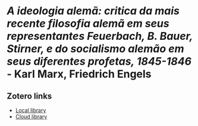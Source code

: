 # *A ideologia alemã: critica da mais recente filosofia alemã em seus representantes Feuerbach, B. Bauer, Stirner, e do socialismo alemão em seus diferentes profetas, 1845-1846* - Karl Marx, Friedrich Engels

##  Zotero links
* [Local library](zotero://select/items/1_ML98DJ8P)
* [Cloud library](http://zotero.org/users/local/BlHPcxkE/items/ML98DJ8P)

